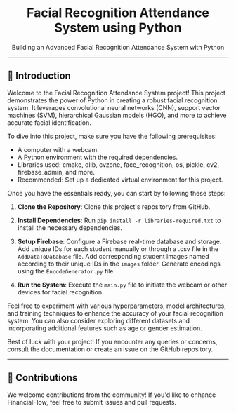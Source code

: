 <h1 align="center">Facial Recognition Attendance System using Python</h1>

<p align="center">
  Building an Advanced Facial Recognition Attendance System with Python
</p>

---

## 🚀 Introduction

Welcome to the Facial Recognition Attendance System project! This project demonstrates the power of Python in creating a robust facial recognition system. It leverages convolutional neural networks (CNN), support vector machines (SVM), hierarchical Gaussian models (HGO), and more to achieve accurate facial identification.

To dive into this project, make sure you have the following prerequisites:

- A computer with a webcam.
- A Python environment with the required dependencies.
- Libraries used: cmake, dlib, cvzone, face_recognition, os, pickle, cv2, firebase_admin, and more.
- Recommended: Set up a dedicated virtual environment for this project.

Once you have the essentials ready, you can start by following these steps:

1. **Clone the Repository**: Clone this project's repository from GitHub.

2. **Install Dependencies**: Run `pip install -r libraries-required.txt` to install the necessary dependencies.

3. **Setup Firebase**: Configure a Firebase real-time database and storage. Add unique IDs for each student manually or through a .csv file in the `AddDataToDatabase` file. Add corresponding student images named according to their unique IDs in the `images` folder. Generate encodings using the `EncodeGenerator.py` file.

4. **Run the System**: Execute the `main.py` file to initiate the webcam or other devices for facial recognition.

Feel free to experiment with various hyperparameters, model architectures, and training techniques to enhance the accuracy of your facial recognition system. You can also consider exploring different datasets and incorporating additional features such as age or gender estimation.

Best of luck with your project! If you encounter any queries or concerns, consult the documentation or create an issue on the GitHub repository.

---

## 🤝 Contributions

We welcome contributions from the community! If you'd like to enhance FinancialFlow, feel free to submit issues and pull requests.
